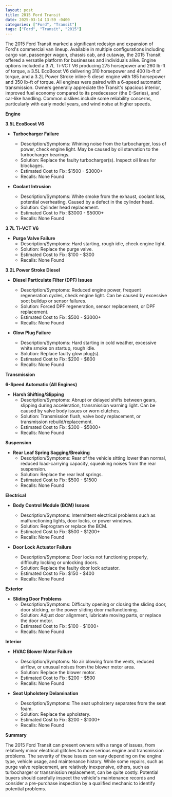 ```yaml
---
layout: post
title: 2015 Ford Transit
date: 2025-03-14 13:59 -0400
categories: ["Ford", "Transit"]
tags: ["Ford", "Transit", "2015"]
---
```

The 2015 Ford Transit marked a significant redesign and expansion of Ford's commercial van lineup. Available in multiple configurations including cargo van, passenger wagon, chassis cab, and cutaway, the 2015 Transit offered a versatile platform for businesses and individuals alike. Engine options included a 3.7L Ti-VCT V6 producing 275 horsepower and 260 lb-ft of torque, a 3.5L EcoBoost V6 delivering 310 horsepower and 400 lb-ft of torque, and a 3.2L Power Stroke inline-5 diesel engine with 185 horsepower and 350 lb-ft of torque. All engines were paired with a 6-speed automatic transmission. Owners generally appreciate the Transit's spacious interior, improved fuel economy compared to its predecessor (the E-Series), and car-like handling. Common dislikes include some reliability concerns, particularly with early model years, and wind noise at higher speeds.

**Engine**

**3.5L EcoBoost V6**

*   **Turbocharger Failure**
    *   Description/Symptoms: Whining noise from the turbocharger, loss of power, check engine light. May be caused by oil starvation to the turbocharger bearings.
    *   Solution: Replace the faulty turbocharger(s). Inspect oil lines for blockages.
    *   Estimated Cost to Fix: $1500 - $3000+
    *   Recalls: None Found

*   **Coolant Intrusion**
    *   Description/Symptoms: White smoke from the exhaust, coolant loss, potential overheating. Caused by a defect in the cylinder head.
    *   Solution: Cylinder head replacement.
    *   Estimated Cost to Fix: $3000 - $5000+
    *   Recalls: None Found

**3.7L Ti-VCT V6**

*   **Purge Valve Failure**
    *   Description/Symptoms: Hard starting, rough idle, check engine light.
    *   Solution: Replace the purge valve.
    *   Estimated Cost to Fix: $100 - $300
    *   Recalls: None Found

**3.2L Power Stroke Diesel**

*   **Diesel Particulate Filter (DPF) Issues**
    *   Description/Symptoms: Reduced engine power, frequent regeneration cycles, check engine light. Can be caused by excessive soot buildup or sensor failures.
    *   Solution: Forced DPF regeneration, sensor replacement, or DPF replacement.
    *   Estimated Cost to Fix: $500 - $3000+
    *   Recalls: None Found

*   **Glow Plug Failure**
    *   Description/Symptoms: Hard starting in cold weather, excessive white smoke on startup, rough idle.
    *   Solution: Replace faulty glow plug(s).
    *   Estimated Cost to Fix: $200 - $800
    *   Recalls: None Found

**Transmission**

**6-Speed Automatic (All Engines)**

*   **Harsh Shifting/Slipping**
    *   Description/Symptoms: Abrupt or delayed shifts between gears, slipping during acceleration, transmission warning light. Can be caused by valve body issues or worn clutches.
    *   Solution: Transmission flush, valve body replacement, or transmission rebuild/replacement.
    *   Estimated Cost to Fix: $300 - $5000+
    *   Recalls: None Found

**Suspension**

*   **Rear Leaf Spring Sagging/Breaking**
    *   Description/Symptoms: Rear of the vehicle sitting lower than normal, reduced load-carrying capacity, squeaking noises from the rear suspension.
    *   Solution: Replace the rear leaf springs.
    *   Estimated Cost to Fix: $500 - $1500
    *   Recalls: None Found

**Electrical**

*   **Body Control Module (BCM) Issues**
    *   Description/Symptoms: Intermittent electrical problems such as malfunctioning lights, door locks, or power windows.
    *   Solution: Reprogram or replace the BCM.
    *   Estimated Cost to Fix: $500 - $1200+
    *   Recalls: None Found

*   **Door Lock Actuator Failure**
    *   Description/Symptoms: Door locks not functioning properly, difficulty locking or unlocking doors.
    *   Solution: Replace the faulty door lock actuator.
    *   Estimated Cost to Fix: $150 - $400
    *   Recalls: None Found

**Exterior**

*   **Sliding Door Problems**
    *   Description/Symptoms: Difficulty opening or closing the sliding door, door sticking, or the power sliding door malfunctioning.
    *   Solution: Adjust door alignment, lubricate moving parts, or replace the door motor.
    *   Estimated Cost to Fix: $100 - $1000+
    *   Recalls: None Found

**Interior**

*   **HVAC Blower Motor Failure**
    *   Description/Symptoms: No air blowing from the vents, reduced airflow, or unusual noises from the blower motor area.
    *   Solution: Replace the blower motor.
    *   Estimated Cost to Fix: $200 - $500
    *   Recalls: None Found

*   **Seat Upholstery Delamination**
    *   Description/Symptoms: The seat upholstery separates from the seat foam.
    *   Solution: Replace the upholstery.
    *   Estimated Cost to Fix: $200 - $1000+
    *   Recalls: None Found

**Summary**

The 2015 Ford Transit can present owners with a range of issues, from relatively minor electrical glitches to more serious engine and transmission problems. The severity of these issues can vary depending on the engine type, vehicle usage, and maintenance history. While some repairs, such as purge valve replacement, are relatively inexpensive, others, such as turbocharger or transmission replacement, can be quite costly. Potential buyers should carefully inspect the vehicle's maintenance records and consider a pre-purchase inspection by a qualified mechanic to identify potential problems.

